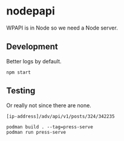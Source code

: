 # nodepapi
WPAPI is in Node so we need a Node server.

## Development
Better logs by default.

`npm start`

## Testing
Or really not since there are none.

```
[ip-address]/adv/api/v1/posts/324/342235
```


```
podman build . --tag=press-serve
podman run press-serve
```
